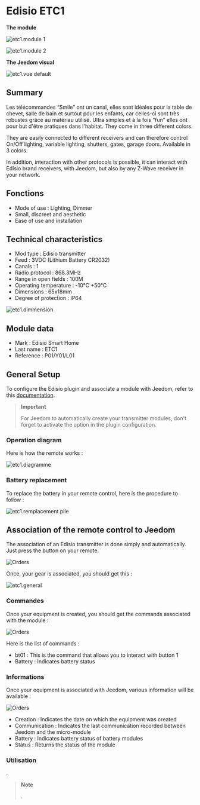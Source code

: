 # Edisio ETC1

**The module**

![etc1.module 1](images/etc1/etc1.module-1.jpg)

![etc1.module 2](images/etc1/etc1.module-2.png)

**The Jeedom visual**

![etc1.vue default](images/etc1/etc1.vue-default.jpg)

## Summary 

Les télécommandes “Smile” ont un canal, elles sont idéales pour la table de chevet, salle de bain et surtout pour les enfants, car celles-ci sont très robustes grâce au matériau utilisé. Ultra simples et à la fois “fun” elles ont pour but d'être pratiques dans l'habitat. They come in three different colors.

They are easily connected to different receivers and can therefore control On/Off lighting, variable lighting, shutters, gates, garage doors. Available in 3 colors.

In addition, interaction with other protocols is possible, it can interact with Edisio brand receivers, with Jeedom, but also by any Z-Wave receiver in your network.

## Fonctions

-   Mode of use : Lighting, Dimmer
-   Small, discreet and aesthetic
-   Ease of use and installation

## Technical characteristics

-   Mod type : Edisio transmitter
-   Feed : 3VDC (Lithium Battery CR2032)
-   Canals : 1
-   Radio protocol : 868.3MHz
-   Range in open fields : 100M
-   Operating temperature : -10°C +50°C
-   Dimensions : 65x18mm
-   Degree of protection : IP64

![etc1.dimmension](images/etc1/etc1.dimmension.png)

## Module data

-   Mark : Edisio Smart Home
-   Last name : ETC1
-   Reference : P01/Y01/L01

## General Setup

To configure the Edisio plugin and associate a module with Jeedom, refer to this [documentation](https://doc.jeedom.com/en_US/plugins/automation%20protocol/edisio/).

> **Important**
>
> For Jeedom to automatically create your transmitter modules, don't forget to activate the option in the plugin configuration.

### Operation diagram

Here is how the remote works :

![etc1.diagramme](images/etc1/etc1.diagramme.jpg)

### Battery replacement

To replace the battery in your remote control, here is the procedure to follow :

![etc1.remplacement pile](images/etc1/etc1.remplacement-pile.jpg)

## Association of the remote control to Jeedom

The association of an Edisio transmitter is done simply and automatically. Just press the button on your remote.

![Orders](images/etc1/etc1.touche-c.jpg)

Once, your gear is associated, you should get this :

![etc1.general](images/etc1/etc1.general.jpg)

### Commandes

Once your equipment is created, you should get the commands associated with the module :

![Orders](images/etc1/etc1.commandes.jpg)

Here is the list of commands :

-   bt01 : This is the command that allows you to interact with button 1
-   Battery : Indicates battery status

### Informations

Once your equipment is associated with Jeedom, various information will be available :

![Orders](images/etc1/etc1.informations.jpg)

-   Creation : Indicates the date on which the equipment was created
-   Communication : Indicates the last communication recorded between Jeedom and the micro-module
-   Battery : Indicates battery status of battery modules
-   Status : Returns the status of the module

### Utilisation

.

> **Note**
>
> .
